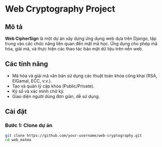 # Web Cryptography Project

## Mô tả
**Web CipherSign** là một dự án xây dựng ứng dụng web dựa trên Django, tập trung vào các chức năng liên quan đến mật mã học. Ứng dụng cho phép mã hóa, giải mã, và thực hiện các thao tác bảo mật dữ liệu trên nền web.

## Các tính năng
- Mã hóa và giải mã văn bản sử dụng các thuật toán khóa công khai (RSA, ElGamal, ECC, v.v.).
- Tạo và quản lý cặp khóa (Public/Private).
- Ký số và xác minh chữ ký.
- Giao diện người dùng đơn giản, dễ sử dụng.

## Cài đặt

### Bước 1: Clone dự án
```bash
git clone https://github.com/your-username/web-cryptography.git
cd web_matma


